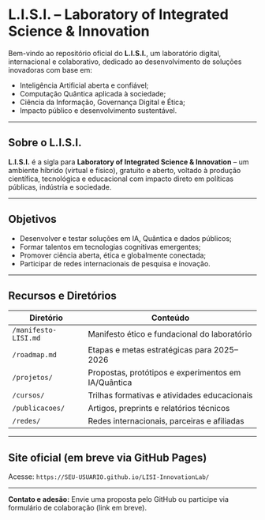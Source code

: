 # L.I.S.I. – Laboratory of Integrated Science & Innovation

Bem-vindo ao repositório oficial do **L.I.S.I.**, um laboratório digital, internacional e colaborativo, dedicado ao desenvolvimento de soluções inovadoras com base em:

- Inteligência Artificial aberta e confiável;
- Computação Quântica aplicada à sociedade;
- Ciência da Informação, Governança Digital e Ética;
- Impacto público e desenvolvimento sustentável.

---

## Sobre o L.I.S.I.

**L.I.S.I.** é a sigla para **Laboratory of Integrated Science & Innovation** – um ambiente híbrido (virtual e físico), gratuito e aberto, voltado à produção científica, tecnológica e educacional com impacto direto em políticas públicas, indústria e sociedade.

---

## Objetivos

- Desenvolver e testar soluções em IA, Quântica e dados públicos;
- Formar talentos em tecnologias cognitivas emergentes;
- Promover ciência aberta, ética e globalmente conectada;
- Participar de redes internacionais de pesquisa e inovação.

---

## Recursos e Diretórios

| Diretório       | Conteúdo                                                 |
|----------------|-----------------------------------------------------------|
| `/manifesto-LISI.md` | Manifesto ético e fundacional do laboratório            |
| `/roadmap.md`        | Etapas e metas estratégicas para 2025–2026              |
| `/projetos/`         | Propostas, protótipos e experimentos em IA/Quântica     |
| `/cursos/`           | Trilhas formativas e atividades educacionais            |
| `/publicacoes/`      | Artigos, preprints e relatórios técnicos                |
| `/redes/`            | Redes internacionais, parceiras e afiliadas             |

---

## Site oficial (em breve via GitHub Pages)

Acesse: `https://SEU-USUARIO.github.io/LISI-InnovationLab/`

---

**Contato e adesão:** Envie uma proposta pelo GitHub ou participe via formulário de colaboração (link em breve).

